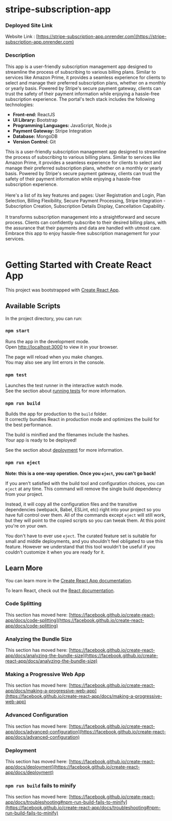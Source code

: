 # stripe-subscription-app

### Deployed Site Link

Website Link : [https://stripe-subscription-app.onrender.com](https://stripe-subscription-app.onrender.com)

### Description

This app is a user-friendly subscription management app designed to streamline the process of subscribing to various billing plans. Similar to services like Amazon Prime, it provides a seamless experience for clients to select and manage their preferred subscription plans, whether on a monthly or yearly basis. Powered by Stripe's secure payment gateway, clients can trust the safety of their payment information while enjoying a hassle-free subscription experience.
The portal's tech stack includes the following technologies:<br/>
<ul type = "square">
  <li><strong>Front-end:</strong> ReactJS </li>
  <li><strong>UI Library:</strong> Bootstrap</li>
  <li><strong>Programming Languages:</strong> JavaScript, Node.js </li>  
  <li><strong>Payment Gateway:</strong> Stripe Integration </li>
  <li><strong>Database:</strong> MongoDB </li>
  <li><strong>Version Control:</strong> Git </li>
</ul>

This is a user-friendly subscription management app designed to streamline the process of subscribing to various billing plans. Similar to services like Amazon Prime, it provides a seamless experience for clients to select and manage their preferred subscription plans, whether on a monthly or yearly basis. Powered by Stripe's secure payment gateway, clients can trust the safety of their payment information while enjoying a hassle-free subscription experience. <br/><br/>
Here's a list of its key features and pages: User Registration and Login, Plan Selection, Billing Flexibility, Secure Payment Processing, Stripe Integration - Subscription Creation, Subscription Details Display, Cancellation Capability.<br/><br/>
It transforms subscription management into a straightforward and secure process. Clients can confidently subscribe to their desired billing plans, with the assurance that their payments and data are handled with utmost care. Embrace this app to enjoy hassle-free subscription management for your services.<br/><br/>


# Getting Started with Create React App

This project was bootstrapped with [Create React App](https://github.com/facebook/create-react-app).

## Available Scripts

In the project directory, you can run:

### `npm start`

Runs the app in the development mode.\
Open [http://localhost:3000](http://localhost:3000) to view it in your browser.

The page will reload when you make changes.\
You may also see any lint errors in the console.

### `npm test`

Launches the test runner in the interactive watch mode.\
See the section about [running tests](https://facebook.github.io/create-react-app/docs/running-tests) for more information.

### `npm run build`

Builds the app for production to the `build` folder.\
It correctly bundles React in production mode and optimizes the build for the best performance.

The build is minified and the filenames include the hashes.\
Your app is ready to be deployed!

See the section about [deployment](https://facebook.github.io/create-react-app/docs/deployment) for more information.

### `npm run eject`

**Note: this is a one-way operation. Once you `eject`, you can't go back!**

If you aren't satisfied with the build tool and configuration choices, you can `eject` at any time. This command will remove the single build dependency from your project.

Instead, it will copy all the configuration files and the transitive dependencies (webpack, Babel, ESLint, etc) right into your project so you have full control over them. All of the commands except `eject` will still work, but they will point to the copied scripts so you can tweak them. At this point you're on your own.

You don't have to ever use `eject`. The curated feature set is suitable for small and middle deployments, and you shouldn't feel obligated to use this feature. However we understand that this tool wouldn't be useful if you couldn't customize it when you are ready for it.

## Learn More

You can learn more in the [Create React App documentation](https://facebook.github.io/create-react-app/docs/getting-started).

To learn React, check out the [React documentation](https://reactjs.org/).

### Code Splitting

This section has moved here: [https://facebook.github.io/create-react-app/docs/code-splitting](https://facebook.github.io/create-react-app/docs/code-splitting)

### Analyzing the Bundle Size

This section has moved here: [https://facebook.github.io/create-react-app/docs/analyzing-the-bundle-size](https://facebook.github.io/create-react-app/docs/analyzing-the-bundle-size)

### Making a Progressive Web App

This section has moved here: [https://facebook.github.io/create-react-app/docs/making-a-progressive-web-app](https://facebook.github.io/create-react-app/docs/making-a-progressive-web-app)

### Advanced Configuration

This section has moved here: [https://facebook.github.io/create-react-app/docs/advanced-configuration](https://facebook.github.io/create-react-app/docs/advanced-configuration)

### Deployment

This section has moved here: [https://facebook.github.io/create-react-app/docs/deployment](https://facebook.github.io/create-react-app/docs/deployment)

### `npm run build` fails to minify

This section has moved here: [https://facebook.github.io/create-react-app/docs/troubleshooting#npm-run-build-fails-to-minify](https://facebook.github.io/create-react-app/docs/troubleshooting#npm-run-build-fails-to-minify)
